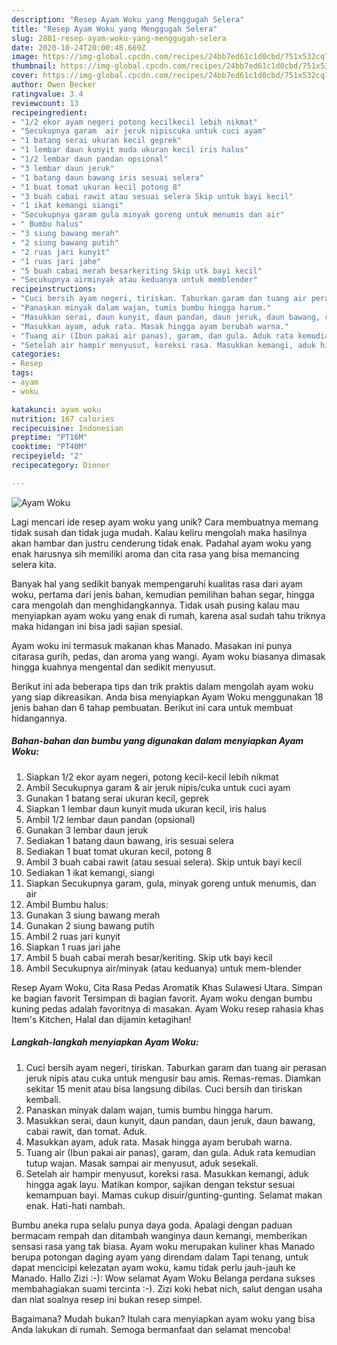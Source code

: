 ```yaml
---
description: "Resep Ayam Woku yang Menggugah Selera"
title: "Resep Ayam Woku yang Menggugah Selera"
slug: 2801-resep-ayam-woku-yang-menggugah-selera
date: 2020-10-24T20:00:48.669Z
image: https://img-global.cpcdn.com/recipes/24bb7ed61c1d0cbd/751x532cq70/ayam-woku-foto-resep-utama.jpg
thumbnail: https://img-global.cpcdn.com/recipes/24bb7ed61c1d0cbd/751x532cq70/ayam-woku-foto-resep-utama.jpg
cover: https://img-global.cpcdn.com/recipes/24bb7ed61c1d0cbd/751x532cq70/ayam-woku-foto-resep-utama.jpg
author: Owen Becker
ratingvalue: 3.4
reviewcount: 13
recipeingredient:
- "1/2 ekor ayam negeri potong kecilkecil lebih nikmat"
- "Secukupnya garam  air jeruk nipiscuka untuk cuci ayam"
- "1 batang serai ukuran kecil geprek"
- "1 lembar daun kunyit muda ukuran kecil iris halus"
- "1/2 lembar daun pandan opsional"
- "3 lembar daun jeruk"
- "1 batang daun bawang iris sesuai selera"
- "1 buat tomat ukuran kecil potong 8"
- "3 buah cabai rawit atau sesuai selera Skip untuk bayi kecil"
- "1 ikat kemangi siangi"
- "Secukupnya garam gula minyak goreng untuk menumis dan air"
- " Bumbu halus"
- "3 siung bawang merah"
- "2 siung bawang putih"
- "2 ruas jari kunyit"
- "1 ruas jari jahe"
- "5 buah cabai merah besarkeriting Skip utk bayi kecil"
- "Secukupnya airminyak atau keduanya untuk memblender"
recipeinstructions:
- "Cuci bersih ayam negeri, tiriskan. Taburkan garam dan tuang air perasan jeruk nipis atau cuka untuk mengusir bau amis. Remas-remas. Diamkan sekitar 15 menit atau bisa langsung dibilas. Cuci bersih dan tiriskan kembali."
- "Panaskan minyak dalam wajan, tumis bumbu hingga harum."
- "Masukkan serai, daun kunyit, daun pandan, daun jeruk, daun bawang, cabai rawit, dan tomat. Aduk."
- "Masukkan ayam, aduk rata. Masak hingga ayam berubah warna."
- "Tuang air (Ibun pakai air panas), garam, dan gula. Aduk rata kemudian tutup wajan. Masak sampai air menyusut, aduk sesekali."
- "Setelah air hampir menyusut, koreksi rasa. Masukkan kemangi, aduk hingga agak layu. Matikan kompor, sajikan dengan tekstur sesuai kemampuan bayi. Mamas cukup disuir/gunting-gunting. Selamat makan enak. Hati-hati nambah."
categories:
- Resep
tags:
- ayam
- woku

katakunci: ayam woku 
nutrition: 167 calories
recipecuisine: Indonesian
preptime: "PT16M"
cooktime: "PT40M"
recipeyield: "2"
recipecategory: Dinner

---
```



![Ayam Woku](https://img-global.cpcdn.com/recipes/24bb7ed61c1d0cbd/751x532cq70/ayam-woku-foto-resep-utama.jpg)

Lagi mencari ide resep ayam woku yang unik? Cara membuatnya memang tidak susah dan tidak juga mudah. Kalau keliru mengolah maka hasilnya akan hambar dan justru cenderung tidak enak. Padahal ayam woku yang enak harusnya sih memiliki aroma dan cita rasa yang bisa memancing selera kita.

Banyak hal yang sedikit banyak mempengaruhi kualitas rasa dari ayam woku, pertama dari jenis bahan, kemudian pemilihan bahan segar, hingga cara mengolah dan menghidangkannya. Tidak usah pusing kalau mau menyiapkan ayam woku yang enak di rumah, karena asal sudah tahu triknya maka hidangan ini bisa jadi sajian spesial.

Ayam woku ini termasuk makanan khas Manado. Masakan ini punya citarasa gurih, pedas, dan aroma yang wangi. Ayam woku biasanya dimasak hingga kuahnya mengental dan sedikit menyusut.


Berikut ini ada beberapa tips dan trik praktis dalam mengolah ayam woku yang siap dikreasikan. Anda bisa menyiapkan Ayam Woku menggunakan 18 jenis bahan dan 6 tahap pembuatan. Berikut ini cara untuk membuat hidangannya.

<!--inarticleads1-->

##### Bahan-bahan dan bumbu yang digunakan dalam menyiapkan Ayam Woku:

1. Siapkan 1/2 ekor ayam negeri, potong kecil-kecil lebih nikmat
1. Ambil Secukupnya garam &amp; air jeruk nipis/cuka untuk cuci ayam
1. Gunakan 1 batang serai ukuran kecil, geprek
1. Siapkan 1 lembar daun kunyit muda ukuran kecil, iris halus
1. Ambil 1/2 lembar daun pandan (opsional)
1. Gunakan 3 lembar daun jeruk
1. Sediakan 1 batang daun bawang, iris sesuai selera
1. Sediakan 1 buat tomat ukuran kecil, potong 8
1. Ambil 3 buah cabai rawit (atau sesuai selera). Skip untuk bayi kecil
1. Sediakan 1 ikat kemangi, siangi
1. Siapkan Secukupnya garam, gula, minyak goreng untuk menumis, dan air
1. Ambil  Bumbu halus:
1. Gunakan 3 siung bawang merah
1. Gunakan 2 siung bawang putih
1. Ambil 2 ruas jari kunyit
1. Siapkan 1 ruas jari jahe
1. Ambil 5 buah cabai merah besar/keriting. Skip utk bayi kecil
1. Ambil Secukupnya air/minyak (atau keduanya) untuk mem-blender


Resep Ayam Woku, Cita Rasa Pedas Aromatik Khas Sulawesi Utara. Simpan ke bagian favorit Tersimpan di bagian favorit. Ayam woku dengan bumbu kuning pedas adalah favoritnya di masakan. Ayam Woku resep rahasia khas Item&#39;s Kitchen, Halal dan dijamin ketagihan! 

<!--inarticleads2-->

##### Langkah-langkah menyiapkan Ayam Woku:

1. Cuci bersih ayam negeri, tiriskan. Taburkan garam dan tuang air perasan jeruk nipis atau cuka untuk mengusir bau amis. Remas-remas. Diamkan sekitar 15 menit atau bisa langsung dibilas. Cuci bersih dan tiriskan kembali.
1. Panaskan minyak dalam wajan, tumis bumbu hingga harum.
1. Masukkan serai, daun kunyit, daun pandan, daun jeruk, daun bawang, cabai rawit, dan tomat. Aduk.
1. Masukkan ayam, aduk rata. Masak hingga ayam berubah warna.
1. Tuang air (Ibun pakai air panas), garam, dan gula. Aduk rata kemudian tutup wajan. Masak sampai air menyusut, aduk sesekali.
1. Setelah air hampir menyusut, koreksi rasa. Masukkan kemangi, aduk hingga agak layu. Matikan kompor, sajikan dengan tekstur sesuai kemampuan bayi. Mamas cukup disuir/gunting-gunting. Selamat makan enak. Hati-hati nambah.


Bumbu aneka rupa selalu punya daya goda. Apalagi dengan paduan bermacam rempah dan ditambah wanginya daun kemangi, memberikan sensasi rasa yang tak biasa. Ayam woku merupakan kuliner khas Manado berupa potongan daging ayam yang direndam dalam Tapi tenang, untuk dapat mencicipi kelezatan ayam woku, kamu tidak perlu jauh-jauh ke Manado. Hallo Zizi :-): Wow selamat Ayam Woku Belanga perdana sukses membahagiakan suami tercinta :-). Zizi koki hebat nich, salut dengan usaha dan niat soalnya resep ini bukan resep simpel. 

Bagaimana? Mudah bukan? Itulah cara menyiapkan ayam woku yang bisa Anda lakukan di rumah. Semoga bermanfaat dan selamat mencoba!

